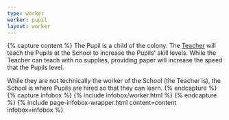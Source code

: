 ```yaml
---
type: worker
worker: pupil
layout: worker
---
```

{% capture content %}
The Pupil is a child of the colony. The [Teacher](../workers/teacher) will teach the Pupils at the School to increase the Pupils' skill levels. While the Teacher can teach with no supplies, providing paper will increase the speed that the Pupils level. 

While they are not technically the worker of the School (the Teacher is), the School is where Pupils are hired so that they can learn.
{% endcapture %}
{% capture infobox %}
{% include infobox/worker.html %}
{% endcapture %}
{% include page-infobox-wrapper.html content=content infobox=infobox %}